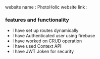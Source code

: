 website name : PhotoHolic
website link :

### features and functionality

- I have set up routes dynamically
- I have Authenticated user using firebase
- I have worked on CRUD operation
- I have used Context API
- I have JWT Joken for security
